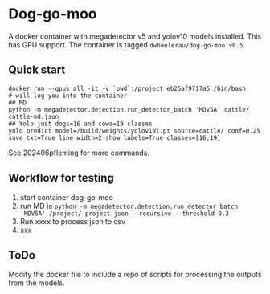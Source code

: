 # Dog-go-moo
A docker container with megadetector v5 and yolov10 models installed. This has GPU support. 
The container is tagged `dwheelerau/dog-go-moo:v0.5`.  

## Quick start
```
docker run --gpus all -it -v `pwd`:/project eb25af9717a5 /bin/bash
# will log you into the container
## MD
python -m megadetector.detection.run_detector_batch 'MDV5A' cattle/ cattle-md.json
## Yolo just dogs=16 and cows=19 classes
yolo predict model=/build/weights/yolov10l.pt source=cattle/ conf=0.25 save_txt=True line_width=2 show_labels=True classes=[16,19]
```
See 202406pfleming for more commands.  

## Workflow for testing
1. start container dog-go-moo
2. run MD ie `python -m megadetector.detection.run_detector_batch 'MDV5A' /project/ project.json --recursive --threshold 0.3`
3. Run xxxx to process json to csv
4. xxx


## ToDo  
Modify the docker file to include a repo of scripts for processing the outputs from the models.  
